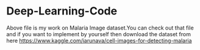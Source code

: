 # Deep-Learning-Code
Above file is my work on Malaria Image dataset.You can check out that file and if you want to implement by yourself then download the dataset from here https://www.kaggle.com/iarunava/cell-images-for-detecting-malaria
